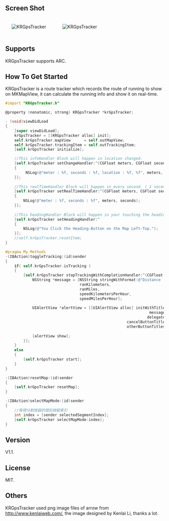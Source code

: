 ## Screen Shot

<img src="https://dl.dropbox.com/u/83663874/GitHubs/KRGpsTracker-1.png" alt="KRGpsTracker" title="KRGpsTracker" style="margin: 20px;" class="center" /> &nbsp;
<img src="https://dl.dropbox.com/u/83663874/GitHubs/KRGpsTracker-2.png" alt="KRGpsTracker" title="KRGpsTracker" style="margin: 20px;" class="center" /> 

## Supports

KRGpsTracker supports ARC.

## How To Get Started

KRGpsTracker is a route tracker which records the route of running to show on MKMapView, it can calculate the running info and show it on real-time.

``` objective-c
#import "KRGpsTracker.h"

@property (nonatomic, strong) KRGpsTracker *krGpsTracker;

- (void)viewDidLoad
{
    [super viewDidLoad];
    krGpsTracker = [[KRGpsTracker alloc] init];
    self.krGpsTracker.mapView      = self.outMapView;
    self.krGpsTracker.trackingItem = self.outTrackingItem;
    [self.krGpsTracker initialize];

    //This infoHandler Block will happen in location changed.
    [self.krGpsTracker setChangeHandler:^(CGFloat meters, CGFloat seconds, CLLocation *location)
    {
         NSLog(@"meter : %f, seconds : %f, location : %f, %f", meters, seconds, location.coordinate.latitude, location.coordinate.longitude);
    }];
    
    //This realTimeHandler Block will happen in every second. ( 1 second to fire once. )
    [self.krGpsTracker setRealTimeHandler:^(CGFloat meters, CGFloat seconds)
    {
        NSLog(@"meter : %f, seconds : %f", meters, seconds);
    }];
    
    //This headingHandler Block will happen in your touching the heading-button on the left-top of map.
    [self.krGpsTracker setHeadingHandler:^
    {
        NSLog(@"You Click the Heading-Button on the Map Left-Top.");
    }];
    //self.krGpsTracker.resetItem;
}

#pragma My Methods
-(IBAction)toggleTracking:(id)sender
{
    if( self.krGpsTracker.isTracking )
    {
        [self.krGpsTracker stopTrackingWithCompletionHandler:^(CGFloat ranMeters, CGFloat ranKilometers, CGFloat ranMiles, CGFloat speedKilometersPerHour, CGFloat speedMilesPerHour) {
            NSString *message = [NSString stringWithFormat:@"Distance : %.02f km, %.02f mi.\nSpeed: %.02f km/h, %.02f mi/h",
                                 ranKilometers,
                                 ranMiles,
                                 speedKilometersPerHour,
                                 speedMilesPerHour];
            
            UIAlertView *alertView = [[UIAlertView alloc] initWithTitle:@"Route Info."
                                                                message:message
                                                               delegate:self
                                                      cancelButtonTitle:@"Yes"
                                                      otherButtonTitles: nil];
            
            [alertView show];
        }];
    }
    else
    {
        [self.krGpsTracker start];
    }
}

-(IBAction)resetMap:(id)sender
{
    [self.krGpsTracker resetMap];
}

-(IBAction)selectMapMode:(id)sender
{
    //取得分割按鈕的個別按鈕索引
    int index = [sender selectedSegmentIndex];
    [self.krGpsTracker selectMapMode:index];
}
```

## Version

V1.1.

## License

MIT.

## Others

KRGpsTracker used png image files of arrow from http://www.kenlaiweb.com/, the image designed by Kenlai Li, thanks a lot. 